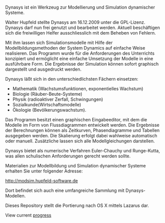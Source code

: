 Dynasys ist ein Werkzeug zur Modellierung und Simulation dynamischer Systeme.

Walter Hupfeld stellte Dynasys am 16.12.2009 unter die GPL-Lizenz. Dynasys darf nun frei genutzt und bearbeitet werden. Aktuell beschäftigen sich die freiwilligen Helfer ausschliesslich mit dem Beheben von Fehlern.

Mit ihm lassen sich Simulationsmodelle mit Hilfe der Modellbildungsmethoden der System Dynamics auf einfache Weise realisieren. Das Programm wurde für die Anforderungen des Unterrichts konzipiert und ermöglicht eine einfache Umsetzung der Modelle in eine ausführbare Form. Die Ergebnisse der Simulation können sofort graphisch dargestellt und ausgedruckt werden.

Dynasys läßt sich in den unterschiedlichsten Fächern einsetzen:

  * Mathematik (Wachstumsfunktionen, exponentielles Wachstum)
  * Biologie (Räuber-Beute-Systeme)
  * Physik (radioaktiver Zerfall, Schwingungen)
  * Sozialkunde(Wirtschaftsmodelle)
  * Ökologie (Bevölkerungswachstum).

Das Programm besitzt einen graphischen Eingabeeditor, mit dem die Modelle im Form von Flussdiagrammen entwickelt werden. Die Ergebnisse der Berechnungen können als Zeitkurven, Phasendiagramme und Tabellen ausgegeben werden. Die Skalierung erfolgt dabei wahlweise automatisch oder manuell. Zusätzliche lassen sich alle Modellgleichungen darstellen.

Dynasys bietet als numerische Verfahren Euler-Chauchy und Runge-Kutta, was allen schulischen Anforderungen gerecht werden sollte.

Materialien zur Modellbildung und Simulation dynamischer Systeme erhalten Sie unter folgender Adresse:

http://modsim.hupfeld-software.de

Dort befindet sich auch eine umfangreiche Sammlung mit Dynasys-Modellen.

Dieses Repository stellt die Portierung nach OS X mittels Lazarus dar.

View current [progress](Progress.md)
